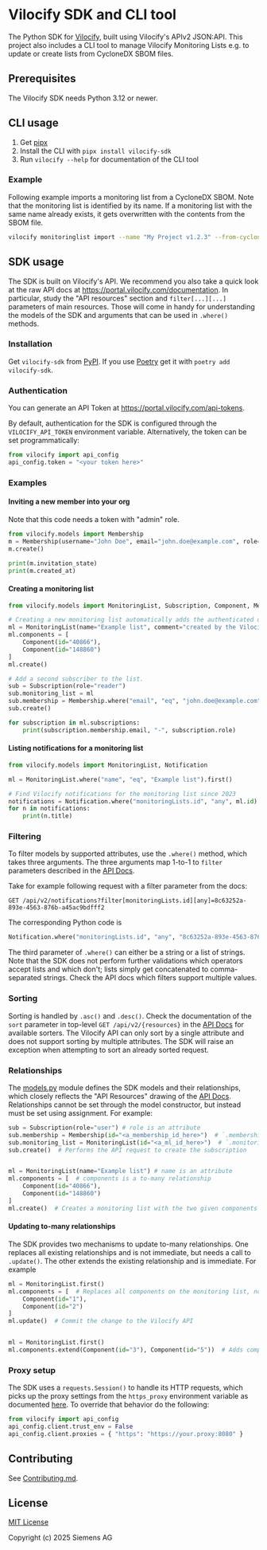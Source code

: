 # Vilocify SDK and CLI tool

The Python SDK for [Vilocify](https://docs.vilocify.com), built using Vilocify's APIv2 JSON:API.
This project also includes a CLI tool to manage Vilocify Monitoring Lists e.g. to update or create lists from CycloneDX SBOM files.

## Prerequisites
The Vilocify SDK needs Python 3.12 or newer.

## CLI usage
1. Get [pipx](https://pipx.pypa.io/stable/)
2. Install the CLI with `pipx install vilocify-sdk`
3. Run `vilocify --help` for documentation of the CLI tool

### Example
Following example imports a monitoring list from a CycloneDX SBOM.
Note that the monitoring list is identified by its name.
If a monitoring list with the same name already exists, it gets overwritten with the contents from the SBOM file.
```bash
vilocify monitoringlist import --name "My Project v1.2.3" --from-cyclonedx my_project_v1.2.3.sbom.json
```

## SDK usage
The SDK is built on Vilocify's API.
We recommend you also take a quick look at the raw API docs at https://portal.vilocify.com/documentation.
In particular, study the "API resources" section and `filter[...][...]` parameters of main resources.
Those will come in handy for understanding the models of the SDK and arguments that can be used in `.where()` methods.

### Installation
Get `vilocify-sdk` from [PyPI](https://pypi.org/project/vilocify-sdk/).
If you use [Poetry](https://python-poetry.org/docs/) get it with `poetry add vilocify-sdk`.

### Authentication
You can generate an API Token at https://portal.vilocify.com/api-tokens.

By default, authentication for the SDK is configured through the `VILOCIFY_API_TOKEN` environment variable.
Alternatively, the token can be set programmatically:
```python
from vilocify import api_config
api_config.token = "<your token here>"
```

### Examples

#### Inviting a new member into your org

Note that this code needs a token with "admin" role.
```python
from vilocify.models import Membership
m = Membership(username="John Doe", email="john.doe@example.com", role="user", expires_at="2025-10-30T00:00:00Z")
m.create()

print(m.invitation_state)
print(m.created_at)
```

#### Creating a monitoring list
```python
from vilocify.models import MonitoringList, Subscription, Component, Membership

# Creating a new monitoring list automatically adds the authenticated user as 'owner'
ml = MonitoringList(name="Example list", comment="created by the Vilocify SDK")
ml.components = [
    Component(id="40866"),
    Component(id="148860")
]
ml.create()

# Add a second subscriber to the list.
sub = Subscription(role="reader")
sub.monitoring_list = ml
sub.membership = Membership.where("email", "eq", "john.doe@example.com").first()
sub.create()

for subscription in ml.subscriptions:
    print(subscription.membership.email, "-", subscription.role)
```

#### Listing notifications for a monitoring list

```python
from vilocify.models import MonitoringList, Notification

ml = MonitoringList.where("name", "eq", "Example list").first()

# Find Vilocify notifications for the monitoring list since 2023
notifications = Notification.where("monitoringLists.id", "any", ml.id).where("createdAt", "after", "2023-01-01T00:00:00Z")
for n in notifications:
    print(n.title)
```

### Filtering
To filter models by supported attributes, use the `.where()` method, which takes three arguments.
The three arguments map 1-to-1 to `filter` parameters described in the [API Docs](https://portal.vilocify.com/documentation).

Take for example following request with a filter parameter from the docs:
```
GET /api/v2/notifications?filter[monitoringLists.id][any]=8c63252a-893e-4563-876b-a45ac9bdfff2
```
The corresponding Python code is
```python
Notification.where("monitoringLists.id", "any", "8c63252a-893e-4563-876b-a45ac9bdfff2")
```
The third parameter of `.where()` can either be a string or a list of strings.
Note that the SDK does not perform further validations which operators accept lists and which don't; lists simply get concatenated to comma-separated strings.
Check the API docs which filters support multiple values.

### Sorting
Sorting is handled by `.asc()` and `.desc()`.
Check the documentation of the `sort` parameter in top-level `GET /api/v2/{resources}` in the [API Docs](https://portal.vilocify.com/documentation) for available sorters.
The Vilocify API can only sort by a single attribute and does not support sorting by multiple attributes.
The SDK will raise an exception when attempting to sort an already sorted request.

### Relationships
The [models.py](vilocify/models.py) module defines the SDK models and their relationships, which closely reflects the "API Resources" drawing of the [API Docs](https://portal.vilocify.com/documentation).
Relationships cannot be set through the model constructor, but instead must be set using assignment. For example:

```python
sub = Subscription(role="user") # role is an attribute
sub.membership = Membership(id="<a_membership_id_here>")  # `.membership` is a to-one relation
sub.monitoring_list = MonitoringList(id="<a_ml_id_here>")  # `.monitoring_list` is a to-one relation
sub.create()  # Performs the API request to create the subscription


ml = MonitoringList(name="Example list") # name is an attribute
ml.components = [  # components is a to-many relationship
    Component(id="40866"),
    Component(id="148860")
]
ml.create()  # Creates a monitoring list with the two given components
```

#### Updating to-many relationships
The SDK provides two mechanisms to update to-many relationships.
One replaces all existing relationships and is not immediate, but needs a call to `.update()`.
The other extends the existing relationship and is immediate.
For example

```python
ml = MonitoringList.first()
ml.components = [  # Replaces all components on the monitoring list, no request is sent, yet.
    Component(id="1"),
    Component(id="2")
]
ml.update()  # Commit the change to the Vilocify API


ml = MonitoringList.first()
ml.components.extend(Component(id="3"), Component(id="5"))  # Adds component with IDs 1 and 2, and immediately sends the change to the API backend
```

### Proxy setup
The SDK uses a `requests.Session()` to handle its HTTP requests, which picks up the proxy settings from the `https_proxy` environment variable as documented [here](https://requests.readthedocs.io/en/latest/user/advanced/#proxies).
To override that behavior do the following:
```python
from vilocify import api_config
api_config.client.trust_env = False
api_config.client.proxies = { "https": "https://your.proxy:8080" }
```

## Contributing
See [Contributing.md](docs/CONTRIBUTING.md).

## License
[MIT License](LICENSE)

Copyright (c) 2025 Siemens AG

